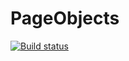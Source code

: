 # PageObjects
[![Build status](https://ci.appveyor.com/api/projects/status/axm4tioq5so1tipi/branch/master?svg=true)](https://ci.appveyor.com/project/OlegFilippoff/pageobjects-un5iu/branch/master)
